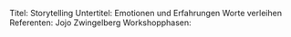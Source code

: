 Titel: Storytelling
Untertitel: Emotionen und Erfahrungen Worte verleihen
Referenten: Jojo Zwingelberg
Workshopphasen: 


